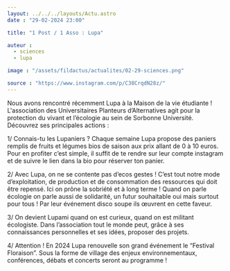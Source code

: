 ```yaml
---
layout: ../../../layouts/Actu.astro
date : "29-02-2024 23:00"

title: "1 Post / 1 Asso : Lupa"

auteur :
  - sciences
  - lupa

image : "/assets/fildactus/actualites/02-29-sciences.png"

source : "https://www.instagram.com/p/C38CrqdN28z/"
---
```


Nous avons rencontré récemment Lupa à la Maison de la vie étudiante ! L'association des Universitaires Planteurs d’Alternatives agit pour la protection du vivant et l’écologie au sein de Sorbonne Université. Découvrez ses principales actions :

1/ Connais-tu les Lupaniers ? Chaque semaine Lupa propose des paniers remplis de fruits et légumes bios de saison aux prix allant de 0 à 10 euros. Pour en profiter c’est simple, il suffit de te rendre sur leur compte instagram et de suivre le lien dans la bio pour réserver ton panier.

2/ Avec Lupa, on ne se contente pas d’ecos gestes ! C’est tout notre mode d’exploitation, de production et de consommation des ressources qui doit être repensé. Ici on prône la sobriété et à long terme !
Quand on parle écologie on parle aussi de solidarité, un futur souhaitable oui mais surtout pour tous ! Par leur événement disco soupe ils œuvrent en cette faveur.

3/ On devient Lupami quand on est curieux, quand on est militant écologiste. Dans l’association tout le monde peut, grâce à ses connaissances personnelles et ses idées, proposer des projets.

4/ Attention ! En 2024 Lupa renouvelle son grand événement le “Festival Floraison”. Sous la forme de village des enjeux environnementaux, conférences, débats et concerts seront au programme !